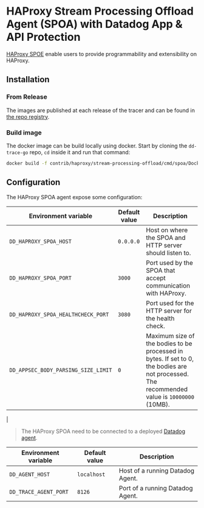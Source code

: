 # HAProxy Stream Processing Offload Agent (SPOA) with Datadog App & API Protection

[HAProxy SPOE](https://www.haproxy.com/blog/extending-haproxy-with-the-stream-processing-offload-engine) enable users to provide programmability and extensibility on HAProxy.

## Installation

### From Release

The images are published at each release of the tracer and can be found in [the repo registry](https://github.com/DataDog/dd-trace-go/pkgs/container/dd-trace-go%2Fhaproxy-spoa).

### Build image

The docker image can be build locally using docker. Start by cloning the `dd-trace-go` repo, `cd` inside it and run that command:
```sh
docker build -f contrib/haproxy/stream-processing-offload/cmd/spoa/Dockerfile -t datadog/dd-trace-go/haproxy-spoa:local .
```

## Configuration

The HAProxy SPOA agent expose some configuration:

| Environment variable                | Default value | Description                                                                                                                                 |
|-------------------------------------|---------------|---------------------------------------------------------------------------------------------------------------------------------------------|
| `DD_HAPROXY_SPOA_HOST`              | `0.0.0.0`     | Host on where the SPOA and HTTP server should listen to.                                                                                    |
| `DD_HAPROXY_SPOA_PORT`              | `3000`        | Port used by the SPOA that accept communication with HAProxy.                                                                               |
| `DD_HAPROXY_SPOA_HEALTHCHECK_PORT`  | `3080`        | Port used for the HTTP server for the health check.                                                                                         |
| `DD_APPSEC_BODY_PARSING_SIZE_LIMIT` | `0`           | Maximum size of the bodies to be processed in bytes. If set to 0, the bodies are not processed. The recommended value is `10000000` (10MB). | 
|

> The HAProxy SPOA need to be connected to a deployed [Datadog agent](https://docs.datadoghq.com/agent).

| Environment variable  | Default value | Description                      |
|-----------------------|---------------|----------------------------------|
| `DD_AGENT_HOST`       | `localhost`   | Host of a running Datadog Agent. |
| `DD_TRACE_AGENT_PORT` | `8126`        | Port of a running Datadog Agent. |

